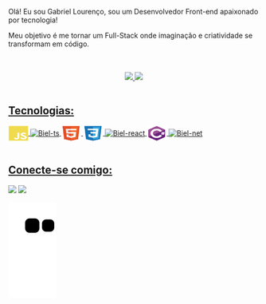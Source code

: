 
Olá! Eu sou Gabriel Lourenço, sou um Desenvolvedor Front-end apaixonado por tecnologia!

Meu objetivo é me tornar um Full-Stack onde imaginação e criatividade se transformam em código.


</div>
    <div style="display: inline_block"><br>
<div style="display: inline_block"><br>


<div align="center">
  <a href="https://github.com/Lourenco-biel">
  <img height="180em" src="https://github-readme-stats.vercel.app/api?username=Lourenco-biel&show_icons=true&theme=dark&include_all_commits=true&count_private=true"/>
  <img height="180em" src="https://github-readme-stats.vercel.app/api/top-langs/?username=Lourenco-biel&layout=compact&langs_count=7&theme=dark"/>
</div>
<div style="display: inline_block"><br>
</div>  
    <h2>Tecnologias:</h2>
<img align="center" alt="Biel-Js" height="30" width="40" src="https://raw.githubusercontent.com/devicons/devicon/master/icons/javascript/javascript-plain.svg">
<img align="center" alt="Biel-ts" height="30" width="40"
src="https://cdn.jsdelivr.net/gh/devicons/devicon/icons/typescript/typescript-original.svg">
<img align="center" alt="Biel-HTML" height="30" width="40" src="https://raw.githubusercontent.com/devicons/devicon/master/icons/html5/html5-original.svg">
<img align="center" alt="Biel-CSS" height="30" width="40" src="https://raw.githubusercontent.com/devicons/devicon/master/icons/css3/css3-original.svg">
<img align="center" alt="Biel-react" height="30" width="40"
src="https://cdn.jsdelivr.net/gh/devicons/devicon/icons/react/react-original-wordmark.svg">
<img align="center" alt="Biel-Csharp" height="30" width="40" src="https://raw.githubusercontent.com/devicons/devicon/master/icons/csharp/csharp-original.svg"> 
<img align="center" alt="Biel-net" height="30" width="40" src="https://cdn.jsdelivr.net/gh/devicons/devicon/icons/dotnetcore/dotnetcore-original.svg" />

</div>
<div style="display: inline_block"><br>
<div> 
    <h2>Conecte-se comigo:</h2>
     
  <a href = "mailto:lourencogabriel77@gmail.com"><img src="https://img.shields.io/badge/-Gmail-%23333?style=for-the-badge&logo=gmail&logoColor=white" target="_blank"></a>
<a href="https://www.linkedin.com/in/gabriel-ibiapino-louren%C3%A7o-da-silva-749b78198/" target="_blank"><img src="https://img.shields.io/badge/-LinkedIn-%230077B5?style=for-the-badge&logo=linkedin&logoColor=white" target="_blank"></a>   
 <div>

![Snake animation](https://github.com/Lourenco-biel/Lourenco-biel/blob/output/github-contribution-grid-snake.svg)
</div>
